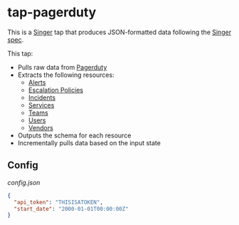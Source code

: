 # tap-pagerduty

This is a [Singer](https://singer.io) tap that produces JSON-formatted data
following the [Singer
spec](https://github.com/singer-io/getting-started/blob/master/SPEC.md).

This tap:

- Pulls raw data from [Pagerduty](https://api-reference.pagerduty.com/#!/API_Reference/get_api_reference)
- Extracts the following resources:
  - [Alerts](https://api-reference.pagerduty.com/#!/Incidents/get_incidents_id_alerts)
  - [Escalation Policies](https://api-reference.pagerduty.com/#!/Escalation_Policies/get_escalation_policies)
  - [Incidents](https://api-reference.pagerduty.com/#!/Incidents/get_incidents)
  - [Services](https://api-reference.pagerduty.com/#!/Services/get_services)
  - [Teams](https://api-reference.pagerduty.com/#!/Teams/get_teams)
  - [Users](https://api-reference.pagerduty.com/#!/Users/get_users)
  - [Vendors](https://api-reference.pagerduty.com/#!/Vendors/get_vendors)
- Outputs the schema for each resource
- Incrementally pulls data based on the input state

## Config

*config.json*
```json
{
  "api_token": "THISISATOKEN",
  "start_date": "2000-01-01T00:00:00Z"
}
```
